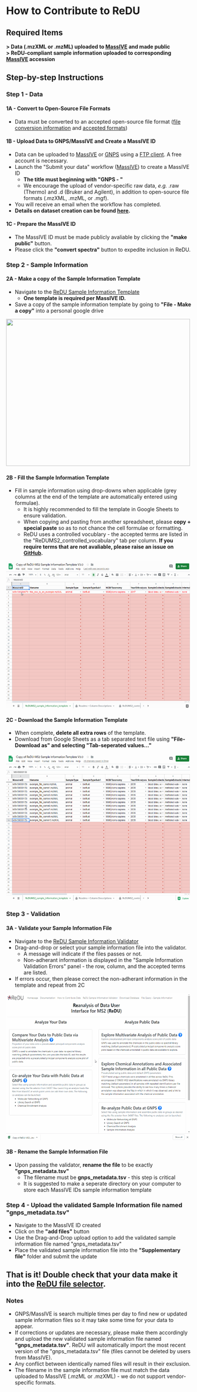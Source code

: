 
# How to Contribute to ReDU
## Required Items
**> Data (.mzXML or .mzML) uploaded to [MassIVE](https://massive.ucsd.edu/ProteoSAFe/static/massive.jsp) and made public** <br>
**> ReDU-compliant sample information uploaded to corresponding [MassIVE](https://massive.ucsd.edu/ProteoSAFe/static/massive.jsp) accession**

## Step-by-step Instructions
### Step 1 - Data

#### 1A - Convert to Open-Source File Formats
- Data must be converted to an accepted open-source file format ([file conversion information](https://github.com/CCMS-UCSD/GNPSDocumentation/blob/master/docs/fileconversion.md) and [accepted formats](https://github.com/CCMS-UCSD/GNPSDocumentation/blob/master/docs/isgnpsright.md))

#### 1B - Upload Data to GNPS/MassIVE and Create a MassIVE ID
- Data can be uploaded to [MassIVE](https://massive.ucsd.edu/ProteoSAFe/static/massive.jsp) or [GNPS](https://gnps.ucsd.edu/ProteoSAFe/static/gnps-splash.jsp) using a [FTP client](https://ccms-ucsd.github.io/GNPSDocumentation/fileupload/). A free account is necessary.
- Launch the "Submit your data" workflow ([MassIVE](https://massive.ucsd.edu/ProteoSAFe/static/massive.jsp?redirect=auth)) to create a MassIVE ID
  - **The title must beginning with "GNPS - "**
  - We encourage the upload of vendor-specific raw data, *e.g.* .raw (Thermo) and .d (Bruker and Agilent), in addition to open-source file formats (.mzXML, .mzML, or .mgf).
- You will receive an email when the workflow has completed.
- **Details on dataset creation can be found [here](https://ccms-ucsd.github.io/GNPSDocumentation/datasets/).**

#### 1C - Prepare the MassIVE ID
- The MassIVE ID must be made publicly avaliable by clicking the **"make public"** button.
- Please click the **"convert spectra"** button to expedite inclusion in ReDU.

### Step 2 - Sample Information

#### 2A - Make a copy of the Sample Information Template
- Navigate to the [ReDU Sample Information Template](https://docs.google.com/spreadsheets/d/1v71bnUd8fiXX51zuZIUAvYETWmpwFQj-M3mu4CNsHBU/edit?usp=sharing)
  - **One template is required per MassIVE ID.**
- Save a copy of the sample information template by going to **"File - Make a copy"** into a personal google drive

<img src= "https://cmaceves.github.io/ReDU-MS2-Docs/HowtoContribute/images/Sample_Template_MakeACopy.gif" height="400" width="500">
  
#### 2B - Fill the Sample Information Template
- Fill in sample information using drop-downs when applicable (grey columns at the end of the template are automatically entered using formulae).
  - It is highly recommended to fill the template in Google Sheets to ensure validation.
  - When copying and pasting from another spreadsheet, please **copy + special paste** so as to not chance the cell formulae or formatting.
  - ReDU uses a controlled vocublary - the accepted terms are listed in the "ReDUMS2_controlled_vocabulary" tab per column. **If you require terms that are not avaliable, please raise an issue on [GitHub](https://github.com/mwang87/ReDU-MS2-GNPS).**

<img src="/images/Sample_Template_Fill.gif" height="400" width="500">

#### 2C - Download the Sample Information Template
- When complete, **delete all extra rows** of the template.
- Download from Google Sheets as a tab separated text file using **"File-Download as" and selecting "Tab-seperated values..."**

<img src="/images/Sample_Template_deleterows.gif" height="400" width="500">

### Step 3 - Validation

#### 3A - Validate your Sample Information File
- Navigate to the [ReDU Sample Information Validator](https://redu.ucsd.edu/)
- Drag-and-drop or select your sample information file into the validator.
  - A message will indicate if the files passes or not.
  - Non-adherant information is displayed in the "Sample Information Validation Errors" panel - the row, column, and the accepted terms are listed.
- If errors occur, then please correct the non-adherant information in the template and repeat from 2C

<img src="/images/Validate.gif" height="400" width="500">

#### 3B - Rename the Sample Information File
- Upon passing the validator, **rename the file** to be exactly **"gnps_metadata.tsv"**
  - The filename must be **gnps_metadata.tsv** - this step is critical
  - It is suggested to make a seperate directory on your computer to store each MassIVE IDs sample information template

### Step 4 - Upload the validated Sample Information file named "gnps_metadata.tsv"
- Navigate to the MassIVE ID created
- Click on the **"add files"** button
- Use the Drag-and-Drop upload option to add the validated sample information file named "gnps_metadata.tsv"
- Place the validated sample information file into the **"Supplementary file"** folder and submit the update

## That is it! Double check that your data make it into the [ReDU file selector](https://redu.ucsd.edu/metadataselection).

### Notes
- GNPS/MassIVE is search multiple times per day to find new or updated sample information files so it may take some time for your data to appear.
- If corrections or updates are necessary, please make them accordingly and upload the new validated sample information file named **"gnps_metadata.tsv"**. ReDU will automatically import the most recent version of the "gnps_metadata.tsv" file (files cannot be deleted by users from MassIVE).
- Any conflict between identically named files will result in their exclusion.
- The filename in the sample information file must match the data uploaded to MassIVE (.mzML or .mzXML) - we do not support vendor-specific formats.

